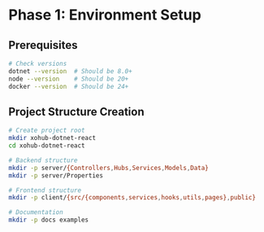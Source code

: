 # Phase 1: Environment Setup

## Prerequisites

```bash
# Check versions
dotnet --version  # Should be 8.0+
node --version    # Should be 20+
docker --version  # Should be 24+
```

## Project Structure Creation

```bash
# Create project root
mkdir xohub-dotnet-react
cd xohub-dotnet-react

# Backend structure
mkdir -p server/{Controllers,Hubs,Services,Models,Data}
mkdir -p server/Properties

# Frontend structure  
mkdir -p client/{src/{components,services,hooks,utils,pages},public}

# Documentation
mkdir -p docs examples
```

